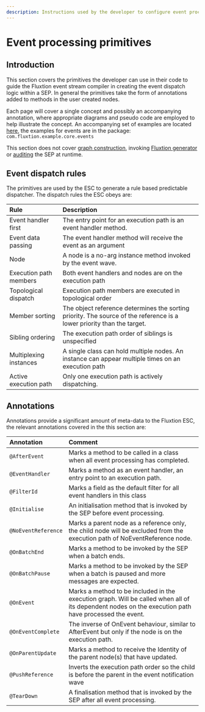 ```yaml
---
description: Instructions used by the developer to configure event processing
---
```


# Event processing primitives

## Introduction

This section covers the primitives the developer can use in their code to guide the Fluxtion event stream compiler in creating the event dispatch logic within a SEP. In general the primitives take the form of annotations added to methods in the user created nodes. 

Each page will cover a single concept and possibly an accompanying annotation, where appropriate diagrams and pseudo code are employed to help illustrate the concept. An accompanying set of examples are located [here](https://github.com/v12technology/fluxtion/tree/master/examples/documentation-examples), the examples for events are in the package: `com.fluxtion.example.core.events`

This section does not cover [graph construction](../graph-building-primitives/), invoking [Fluxtion generator](../../../extensions/tools/fluxtion-tool.md) or [auditing](../auditing.md) the SEP at runtime.

## Event dispatch rules

The primitives are used by the ESC to generate a rule based predictable dispatcher. The dispatch rules the ESC obeys are:

| Rule  | Description |
| :--- | :--- |
| Event handler first | The entry point for an execution path is an event handler method. |
| Event data passing | The event handler method will receive the event as an argument |
| Node | A node is a no-arg instance method invoked by the event wave. |
| Execution path members                           | Both event handlers and nodes are on the execution path |
| Topological dispatch                  | Execution path members are executed in topological order |
| Member sorting | The object reference determines the sorting priority. The source of the reference is a lower priority than the target.  |
| Sibling ordering | The execution path order of siblings is unspecified |
| Multiplexing instances | A single class can hold multiple nodes. An instance can appear multiple times on an execution path |
| Active execution path | Only one execution path is actively dispatching.  |

## Annotations

Annotations provide a significant amount of meta-data to the Fluxtion ESC, the relevant annotations covered in the this section are:

| Annotation | Comment |
| :--- | :--- |
| `@AfterEvent` | Marks a method to be called in a class when all event processing has completed.  |
| `@EventHandler` | Marks a method as an event handler, an entry point to an execution path. |
| `@FilterId` | Marks a field as the default filter for all event handlers in this class |
| `@Initialise` | An initialisation method that is invoked by the SEP before event processing. |
| `@NoEventReference` | Marks a parent node as a reference only, the child node will be excluded from the execution path of NoEventReference node. |
| `@OnBatchEnd` | Marks a method to be invoked by the SEP when a batch ends. |
| `@OnBatchPause` | Marks a method to be invoked by the SEP when a batch is paused and more messages are expected. |
| `@OnEvent` | Marks a method to be included in the execution graph. Will be called when all of its dependent nodes on the execution path have processed the event. |
| `@OnEventComplete` | The inverse of OnEvent behaviour, similar to AfterEvent but only if the node is on the execution path. |
| `@OnParentUpdate` | Marks a method to receive the Identity of the parent node\(s\) that have updated. |
| `@PushReference` | Inverts the execution path order so the child is before the parent in the event notification wave |
| `@TearDown` | A finalisation method that is invoked by the SEP after all event processing. |



